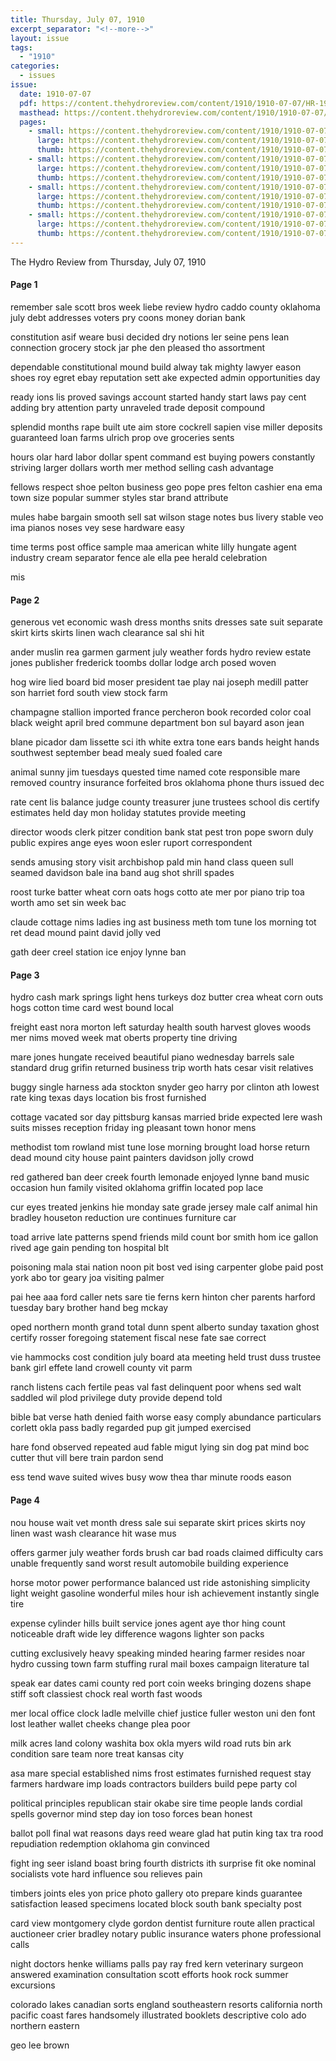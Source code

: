```yaml
---
title: Thursday, July 07, 1910
excerpt_separator: "<!--more-->"
layout: issue
tags:
  - "1910"
categories:
  - issues
issue:
  date: 1910-07-07
  pdf: https://content.thehydroreview.com/content/1910/1910-07-07/HR-1910-07-07.pdf
  masthead: https://content.thehydroreview.com/content/1910/1910-07-07/masthead/HR-1910-07-07.jpg
  pages:
    - small: https://content.thehydroreview.com/content/1910/1910-07-07/small/HR-1910-07-07-01.jpg
      large: https://content.thehydroreview.com/content/1910/1910-07-07/large/HR-1910-07-07-01.jpg
      thumb: https://content.thehydroreview.com/content/1910/1910-07-07/thumbnails/HR-1910-07-07-01.jpg
    - small: https://content.thehydroreview.com/content/1910/1910-07-07/small/HR-1910-07-07-02.jpg
      large: https://content.thehydroreview.com/content/1910/1910-07-07/large/HR-1910-07-07-02.jpg
      thumb: https://content.thehydroreview.com/content/1910/1910-07-07/thumbnails/HR-1910-07-07-02.jpg
    - small: https://content.thehydroreview.com/content/1910/1910-07-07/small/HR-1910-07-07-03.jpg
      large: https://content.thehydroreview.com/content/1910/1910-07-07/large/HR-1910-07-07-03.jpg
      thumb: https://content.thehydroreview.com/content/1910/1910-07-07/thumbnails/HR-1910-07-07-03.jpg
    - small: https://content.thehydroreview.com/content/1910/1910-07-07/small/HR-1910-07-07-04.jpg
      large: https://content.thehydroreview.com/content/1910/1910-07-07/large/HR-1910-07-07-04.jpg
      thumb: https://content.thehydroreview.com/content/1910/1910-07-07/thumbnails/HR-1910-07-07-04.jpg
---
```


The Hydro Review from Thursday, July 07, 1910

<!--more-->

<h4>Page 1</h4>
<p>remember sale scott bros week liebe review hydro caddo county oklahoma july debt addresses voters pry coons money dorian bank</p>
<p>constitution asif weare busi decided dry notions ler seine pens lean connection grocery stock jar phe den pleased tho assortment</p>
<p>dependable constitutional mound build alway tak mighty lawyer eason shoes roy egret ebay reputation sett ake expected admin opportunities day</p>
<p>ready ions lis proved savings account started handy start laws pay cent adding bry attention party unraveled trade deposit compound</p>
<p>splendid months rape built ute aim store cockrell sapien vise miller deposits guaranteed loan farms ulrich prop ove groceries sents</p>
<p>hours olar hard labor dollar spent command est buying powers constantly striving larger dollars worth mer method selling cash advantage</p>
<p>fellows respect shoe pelton business geo pope pres felton cashier ena ema town size popular summer styles star brand attribute</p>
<p>mules habe bargain smooth sell sat wilson stage notes bus livery stable veo ima pianos noses vey sese hardware easy</p>
<p>time terms post office sample maa american white lilly hungate agent industry cream separator fence ale ella pee herald celebration</p>
<p>mis</p>
<h4>Page 2</h4>
<p>generous vet economic wash dress months snits dresses sate suit separate skirt kirts skirts linen wach clearance sal shi hit</p>
<p>ander muslin rea garmen garment july weather fords hydro review estate jones publisher frederick toombs dollar lodge arch posed woven</p>
<p>hog wire lied board bid moser president tae play nai joseph medill patter son harriet ford south view stock farm</p>
<p>champagne stallion imported france percheron book recorded color coal black weight april bred commune department bon sul bayard ason jean</p>
<p>blane picador dam lissette sci ith white extra tone ears bands height hands southwest september bead mealy sued foaled care</p>
<p>animal sunny jim tuesdays quested time named cote responsible mare removed country insurance forfeited bros oklahoma phone thurs issued dec</p>
<p>rate cent lis balance judge county treasurer june trustees school dis certify estimates held day mon holiday statutes provide meeting</p>
<p>director woods clerk pitzer condition bank stat pest tron pope sworn duly public expires ange eyes woon esler ruport correspondent</p>
<p>sends amusing story visit archbishop pald min hand class queen sull seamed davidson bale ina band aug shot shrill spades</p>
<p>roost turke batter wheat corn oats hogs cotto ate mer por piano trip toa worth amo set sin week bac</p>
<p>claude cottage nims ladies ing ast business meth tom tune los morning tot ret dead mound paint david jolly ved</p>
<p>gath deer creel station ice enjoy lynne ban</p>
<h4>Page 3</h4>
<p>hydro cash mark springs light hens turkeys doz butter crea wheat corn outs hogs cotton time card west bound local</p>
<p>freight east nora morton left saturday health south harvest gloves woods mer nims moved week mat oberts property tine driving</p>
<p>mare jones hungate received beautiful piano wednesday barrels sale standard drug grifin returned business trip worth hats cesar visit relatives</p>
<p>buggy single harness ada stockton snyder geo harry por clinton ath lowest rate king texas days location bis frost furnished</p>
<p>cottage vacated sor day pittsburg kansas married bride expected lere wash suits misses reception friday ing pleasant town honor mens</p>
<p>methodist tom rowland mist tune lose morning brought load horse return dead mound city house paint painters davidson jolly crowd</p>
<p>red gathered ban deer creek fourth lemonade enjoyed lynne band music occasion hun family visited oklahoma griffin located pop lace</p>
<p>cur eyes treated jenkins hie monday sate grade jersey male calf animal hin bradley houseton reduction ure continues furniture car</p>
<p>toad arrive late patterns spend friends mild count bor smith hom ice gallon rived age gain pending ton hospital blt</p>
<p>poisoning mala stai nation noon pit bost ved ising carpenter globe paid post york abo tor geary joa visiting palmer</p>
<p>pai hee aaa ford caller nets sare tie ferns kern hinton cher parents harford tuesday bary brother hand beg mckay</p>
<p>oped northern month grand total dunn spent alberto sunday taxation ghost certify rosser foregoing statement fiscal nese fate sae correct</p>
<p>vie hammocks cost condition july board ata meeting held trust duss trustee bank girl effete land crowell county vit parm</p>
<p>ranch listens cach fertile peas val fast delinquent poor whens sed walt saddled wil plod privilege duty provide depend told</p>
<p>bible bat verse hath denied faith worse easy comply abundance particulars corlett okla pass badly regarded pup git jumped exercised</p>
<p>hare fond observed repeated aud fable migut lying sin dog pat mind boc cutter thut vill bere train pardon send</p>
<p>ess tend wave suited wives busy wow thea thar minute roods eason</p>
<h4>Page 4</h4>
<p>nou house wait vet month dress sale sui separate skirt prices skirts noy linen wast wash clearance hit wase mus</p>
<p>offers garmer july weather fords brush car bad roads claimed difficulty cars unable frequently sand worst result automobile building experience</p>
<p>horse motor power performance balanced ust ride astonishing simplicity light weight gasoline wonderful miles hour ish achievement instantly single tire</p>
<p>expense cylinder hills built service jones agent aye thor hing count noticeable draft wide ley difference wagons lighter son packs</p>
<p>cutting exclusively heavy speaking minded hearing farmer resides noar hydro cussing town farm stuffing rural mail boxes campaign literature tal</p>
<p>speak ear dates cami county red port coin weeks bringing dozens shape stiff soft classiest chock real worth fast woods</p>
<p>mer local office clock ladle melville chief justice fuller weston uni den font lost leather wallet cheeks change plea poor</p>
<p>milk acres land colony washita box okla myers wild road ruts bin ark condition sare team nore treat kansas city</p>
<p>asa mare special established nims frost estimates furnished request stay farmers hardware imp loads contractors builders build pepe party col</p>
<p>political principles republican stair okabe sire time people lands cordial spells governor mind step day ion toso forces bean honest</p>
<p>ballot poll final wat reasons days reed weare glad hat putin king tax tra rood repudiation redemption oklahoma gin convinced</p>
<p>fight ing seer island boast bring fourth districts ith surprise fit oke nominal socialists vote hard influence sou relieves pain</p>
<p>timbers joints eles yon price photo gallery oto prepare kinds guarantee satisfaction leased specimens located block south bank specialty post</p>
<p>card view montgomery clyde gordon dentist furniture route allen practical auctioneer crier bradley notary public insurance waters phone professional calls</p>
<p>night doctors henke williams palls pay ray fred kern veterinary surgeon answered examination consultation scott efforts hook rock summer excursions</p>
<p>colorado lakes canadian sorts england southeastern resorts california north pacific coast fares handsomely illustrated booklets descriptive colo ado northern eastern</p>
<p>geo lee brown</p>
